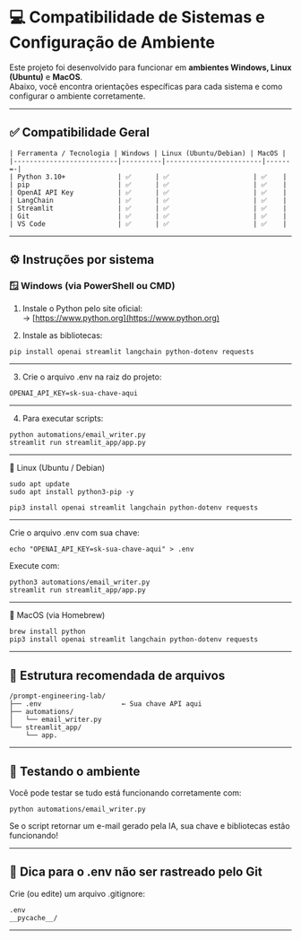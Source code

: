 # 💻 Compatibilidade de Sistemas e Configuração de Ambiente

Este projeto foi desenvolvido para funcionar em **ambientes Windows, Linux (Ubuntu)** e **MacOS**.  
Abaixo, você encontra orientações específicas para cada sistema e como configurar o ambiente corretamente.

---

## ✅ Compatibilidade Geral
```
| Ferramenta / Tecnologia | Windows | Linux (Ubuntu/Debian) | MacOS |
|--------------------------|----------|------------------------|------=-|
| Python 3.10+             | ✅      | ✅                     | ✅    |
| pip                      | ✅      | ✅                     | ✅    |
| OpenAI API Key           | ✅      | ✅                     | ✅    |
| LangChain                | ✅      | ✅                     | ✅    |
| Streamlit                | ✅      | ✅                     | ✅    |
| Git                      | ✅      | ✅                     | ✅    |
| VS Code                  | ✅      | ✅                     | ✅    |
```
---

## ⚙️ Instruções por sistema

### 🪟 Windows (via PowerShell ou CMD)

1. Instale o Python pelo site oficial:  
   → [https://www.python.org](https://www.python.org)

2. Instale as bibliotecas:
```
pip install openai streamlit langchain python-dotenv requests
```
---
3. Crie o arquivo .env na raiz do projeto:
```---
OPENAI_API_KEY=sk-sua-chave-aqui
```
---
4. Para executar scripts:
```
python automations/email_writer.py
streamlit run streamlit_app/app.py
```
---

🐧 Linux (Ubuntu / Debian)
```
sudo apt update
sudo apt install python3-pip -y

pip3 install openai streamlit langchain python-dotenv requests
```
---
Crie o arquivo .env com sua chave:
```
echo "OPENAI_API_KEY=sk-sua-chave-aqui" > .env
```
Execute com:
```
python3 automations/email_writer.py
streamlit run streamlit_app/app.py
```
---

🍏 MacOS (via Homebrew)
```
brew install python
pip3 install openai streamlit langchain python-dotenv requests
```
---

## 📁 Estrutura recomendada de arquivos
```
/prompt-engineering-lab/
├── .env                    ← Sua chave API aqui
├── automations/
│   └── email_writer.py
└── streamlit_app/
    └── app.
```
---

## 🧪 Testando o ambiente

Você pode testar se tudo está funcionando corretamente com:
```
python automations/email_writer.py
```
Se o script retornar um e-mail gerado pela IA, sua chave e bibliotecas estão funcionando!

---

## 📘 Dica para o .env não ser rastreado pelo Git

Crie (ou edite) um arquivo .gitignore:
```
.env
__pycache__/
```
---
